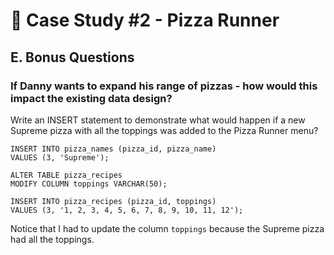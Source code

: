 # 🍕 Case Study #2 - Pizza Runner
## E. Bonus Questions
### If Danny wants to expand his range of pizzas - how would this impact the existing data design? 
Write an INSERT statement to demonstrate what would happen if a new Supreme pizza with all the toppings was added to the Pizza Runner menu?

```MySQL
INSERT INTO pizza_names (pizza_id, pizza_name)
VALUES (3, 'Supreme');

ALTER TABLE pizza_recipes
MODIFY COLUMN toppings VARCHAR(50);

INSERT INTO pizza_recipes (pizza_id, toppings)
VALUES (3, '1, 2, 3, 4, 5, 6, 7, 8, 9, 10, 11, 12');
```
Notice that I had to update the column ```toppings``` because the Supreme pizza had all the toppings.

